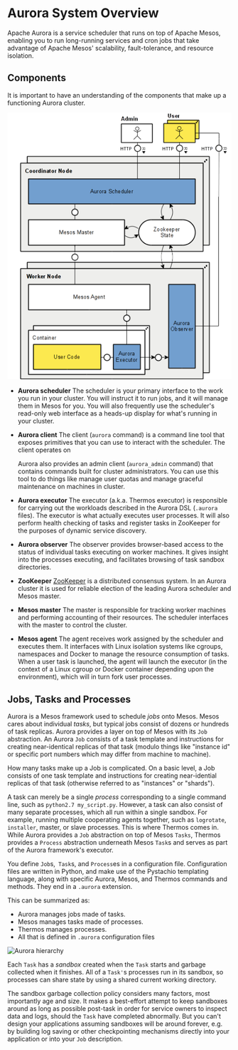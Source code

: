 Aurora System Overview
======================

Apache Aurora is a service scheduler that runs on top of Apache Mesos, enabling you to run
long-running services and cron jobs that take advantage of Apache Mesos' scalability,
fault-tolerance, and resource isolation.


Components
----------

It is important to have an understanding of the components that make up
a functioning Aurora cluster.

![Aurora Components](../images/components.png)

* **Aurora scheduler**
  The scheduler is your primary interface to the work you run in your cluster.  You will
  instruct it to run jobs, and it will manage them in Mesos for you.  You will also frequently use
  the scheduler's read-only web interface as a heads-up display for what's running in your cluster.

* **Aurora client**
  The client (`aurora` command) is a command line tool that exposes primitives that you can use to
  interact with the scheduler. The client operates on

  Aurora also provides an admin client (`aurora_admin` command) that contains commands built for
  cluster administrators.  You can use this tool to do things like manage user quotas and manage
  graceful maintenance on machines in cluster.

* **Aurora executor**
  The executor (a.k.a. Thermos executor) is responsible for carrying out the workloads described in
  the Aurora DSL (`.aurora` files).  The executor is what actually executes user processes.  It will
  also perform health checking of tasks and register tasks in ZooKeeper for the purposes of dynamic
  service discovery.

* **Aurora observer**
  The observer provides browser-based access to the status of individual tasks executing on worker
  machines.  It gives insight into the processes executing, and facilitates browsing of task sandbox
  directories.

* **ZooKeeper**
  [ZooKeeper](http://zookeeper.apache.org) is a distributed consensus system.  In an Aurora cluster
  it is used for reliable election of the leading Aurora scheduler and Mesos master.

* **Mesos master**
  The master is responsible for tracking worker machines and performing accounting of their
  resources.  The scheduler interfaces with the master to control the cluster.

* **Mesos agent**
  The agent receives work assigned by the scheduler and executes them.  It interfaces with Linux
  isolation systems like cgroups, namespaces and Docker to manage the resource consumption of tasks.
  When a user task is launched, the agent will launch the executor (in the context of a Linux cgroup
  or Docker container depending upon the environment), which will in turn fork user processes.


Jobs, Tasks and Processes
--------------------------

Aurora is a Mesos framework used to schedule *jobs* onto Mesos. Mesos
cares about individual *tasks*, but typical jobs consist of dozens or
hundreds of task replicas. Aurora provides a layer on top of Mesos with
its `Job` abstraction. An Aurora `Job` consists of a task template and
instructions for creating near-identical replicas of that task (modulo
things like "instance id" or specific port numbers which may differ from
machine to machine).

How many tasks make up a Job is complicated. On a basic level, a Job consists of
one task template and instructions for creating near-idential replicas of that task
(otherwise referred to as "instances" or "shards").

A task can merely be a single *process* corresponding to a single
command line, such as `python2.7 my_script.py`. However, a task can also
consist of many separate processes, which all run within a single
sandbox. For example, running multiple cooperating agents together,
such as `logrotate`, `installer`, master, or slave processes. This is
where Thermos  comes in. While Aurora provides a `Job` abstraction on
top of Mesos `Tasks`, Thermos provides a `Process` abstraction
underneath Mesos `Task`s and serves as part of the Aurora framework's
executor.

You define `Job`s,` Task`s, and `Process`es in a configuration file.
Configuration files are written in Python, and make use of the Pystachio
templating language, along with specific Aurora, Mesos, and Thermos
commands and methods. They end in a `.aurora` extension.

This can be summarized as:

* Aurora manages jobs made of tasks.
* Mesos manages tasks made of processes.
* Thermos manages processes.
* All that is defined in `.aurora` configuration files

![Aurora hierarchy](../images/aurora_hierarchy.png)

Each `Task` has a *sandbox* created when the `Task` starts and garbage
collected when it finishes. All of a `Task'`s processes run in its
sandbox, so processes can share state by using a shared current working
directory.

The sandbox garbage collection policy considers many factors, most
importantly age and size. It makes a best-effort attempt to keep
sandboxes around as long as possible post-task in order for service
owners to inspect data and logs, should the `Task` have completed
abnormally. But you can't design your applications assuming sandboxes
will be around forever, e.g. by building log saving or other
checkpointing mechanisms directly into your application or into your
`Job` description.


